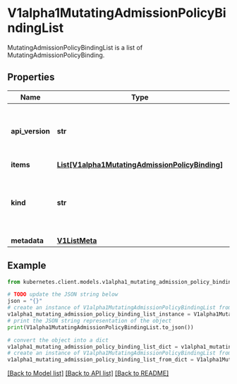 # V1alpha1MutatingAdmissionPolicyBindingList

MutatingAdmissionPolicyBindingList is a list of MutatingAdmissionPolicyBinding.

## Properties

Name | Type | Description | Notes
------------ | ------------- | ------------- | -------------
**api_version** | **str** | APIVersion defines the versioned schema of this representation of an object. Servers should convert recognized schemas to the latest internal value, and may reject unrecognized values. More info: https://git.k8s.io/community/contributors/devel/sig-architecture/api-conventions.md#resources | [optional] 
**items** | [**List[V1alpha1MutatingAdmissionPolicyBinding]**](V1alpha1MutatingAdmissionPolicyBinding.md) | List of PolicyBinding. | 
**kind** | **str** | Kind is a string value representing the REST resource this object represents. Servers may infer this from the endpoint the kubernetes.client submits requests to. Cannot be updated. In CamelCase. More info: https://git.k8s.io/community/contributors/devel/sig-architecture/api-conventions.md#types-kinds | [optional] 
**metadata** | [**V1ListMeta**](V1ListMeta.md) |  | [optional] 

## Example

```python
from kubernetes.client.models.v1alpha1_mutating_admission_policy_binding_list import V1alpha1MutatingAdmissionPolicyBindingList

# TODO update the JSON string below
json = "{}"
# create an instance of V1alpha1MutatingAdmissionPolicyBindingList from a JSON string
v1alpha1_mutating_admission_policy_binding_list_instance = V1alpha1MutatingAdmissionPolicyBindingList.from_json(json)
# print the JSON string representation of the object
print(V1alpha1MutatingAdmissionPolicyBindingList.to_json())

# convert the object into a dict
v1alpha1_mutating_admission_policy_binding_list_dict = v1alpha1_mutating_admission_policy_binding_list_instance.to_dict()
# create an instance of V1alpha1MutatingAdmissionPolicyBindingList from a dict
v1alpha1_mutating_admission_policy_binding_list_from_dict = V1alpha1MutatingAdmissionPolicyBindingList.from_dict(v1alpha1_mutating_admission_policy_binding_list_dict)
```
[[Back to Model list]](../README.md#documentation-for-models) [[Back to API list]](../README.md#documentation-for-api-endpoints) [[Back to README]](../README.md)


